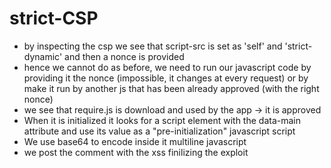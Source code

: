 # strict-CSP
 - by inspecting the csp we see that script-src is set as 'self' and 'strict-dynamic' and then a nonce is provided
 - hence we cannot do as before, we need to run our javascript code by providing it the nonce (impossible, it changes at every request) or by make it run by another js that has been already approved (with the right nonce)
 - we see that require.js is download and used by the app -> it is approved
 - When it is initialized it looks for a script element with the data-main attribute and use its value as a "pre-initialization" javascript script
 - We use base64 to encode inside it multiline javascript
 - we post the comment with the xss finilizing the exploit 
